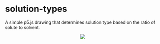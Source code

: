 # solution-types

A simple p5.js drawing that determines solution type based on the ratio of solute to solvent.

<p align="center">
  <img src="https://user-images.githubusercontent.com/91434717/149610421-7698a66e-7a30-4b96-982f-167553c5ff4b.gif" />
</p>
